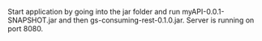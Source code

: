 Start application by going into the jar folder and run myAPI-0.0.1-SNAPSHOT.jar and then gs-consuming-rest-0.1.0.jar. Server is running on port 8080.


